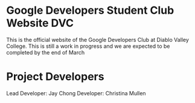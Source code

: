 # Google Developers Student Club Website DVC

This is the official website of the Google Developers Club at Diablo Valley College. This is still a work in progress and we are expected to be completed by the end of March

# Project Developers

Lead Developer: Jay Chong
Developer: Christina Mullen
